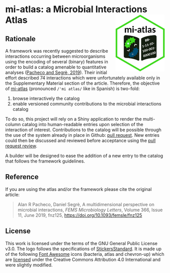 # mi-atlas: a Microbial Interactions Atlas <img src="logo.png" align="right" width="155" height="179"/>

## Rationale

A framework was recently suggested to describe interactions occurring between microorganisms using the encoding of several (binary) features in order to build a catalog amenable to quantitative analyses ([Pacheco and Segrè, 2019](https://doi.org/10.1093/femsle/fnz125)).
Their initial effort described 74 interactions which were unfortunately available only in the Supplementary Material section of the article.
Therefore, the objective of [mi-atlas](https://github.com/cpauvert/mi-atlas) (pronounced `/'mi atlas/` like in Spanish) is two-fold:

1. browse interactively the catalog
2. enable versioned community contributions to the microbial interactions catalog

To do so, this project will rely on a Shiny application to render the multi-column catalog into human-readable entries upon selection of the interaction of interest.
Contributions to the catalog will be possible through the use of the system already in place in Github: [pull request](https://docs.github.com/en/github/collaborating-with-issues-and-pull-requests/about-pull-requests).
New entries could then be discussed and reviewed before acceptance using the [pull request review](https://docs.github.com/en/github/collaborating-with-issues-and-pull-requests/about-pull-request-reviews#about-pull-request-reviews).

A builder will be designed to ease the addition of a new entry to the catalog that follows the framework guidelines.

## Reference

If you are using the atlas and/or the framework please cite the original article:

> Alan R Pacheco, Daniel Segrè, A multidimensional perspective on microbial interactions, *FEMS Microbiology Letters*, Volume 366, Issue 11, June 2019, fnz125, https://doi.org/10.1093/femsle/fnz125

## License

This work is licensed under the terms of the GNU General Public License v3.0. The logo follows the specifications of [StickersStandard](https://github.com/terinjokes/StickersStandard). It is made up of the following [Font Awesome](https://fontawesome.com) icons (bacteria, atlas and chevron-up) which are [licensed](https://fontawesome.com/license) under the Creative Commons Attribution 4.0 International and were slightly modified.
